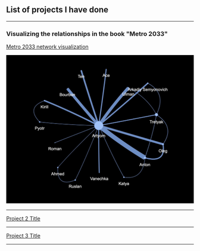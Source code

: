 ## List of projects I have done

---

### Visualizing the relationships in the book "Metro 2033"

[Metro 2033 network visualization](/sample_page)

<img src="images/Image 25.11.2022 at 21.46.jpeg?raw=true"/>

---

[Project 2 Title](/pdf/sample_presentation.pdf)

---

[Project 3 Title](http://example.com/)

---
